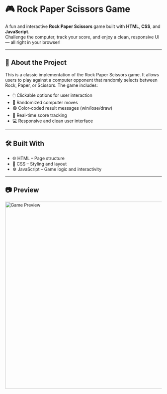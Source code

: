 # 🎮 Rock Paper Scissors Game

A fun and interactive **Rock Paper Scissors** game built with **HTML**, **CSS**, and **JavaScript**.  
Challenge the computer, track your score, and enjoy a clean, responsive UI — all right in your browser!

---

## 🧠 About the Project

This is a classic implementation of the Rock Paper Scissors game. It allows users to play against a computer opponent that randomly selects between Rock, Paper, or Scissors. The game includes:

- 🖱️ Clickable options for user interaction
- 🤖 Randomized computer moves
- 🟢 Color-coded result messages (win/lose/draw)
- 🧮 Real-time score tracking
- 💻 Responsive and clean user interface

---

## 🛠️ Built With

- 🌐 HTML – Page structure
- 🎨 CSS – Styling and layout
- ⚙️ JavaScript – Game logic and interactivity

---

## 📷 Preview

<img src="./images/preview.jpg" width="600" alt="Game Preview"/>
